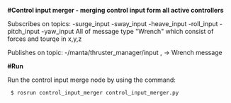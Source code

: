 **#Control input merger - merging control input form all active controllers**

Subscribes on topics:
 -surge_input
 -sway_input
 -heave_input
 -roll_input
 -pitch_input
 -yaw_input
All of message type "Wrench" which consist of forces and tourqe in x,y,z


Publishes  on topic:
 -/manta/thruster_manager/input , -> Wrench message

**#Run**

Run the control input merge node by using the command:
```bash
 $ rosrun control_input_merger control_input_merger.py

